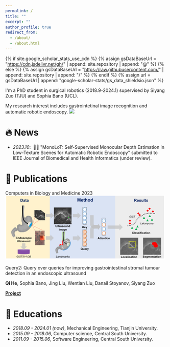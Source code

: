 ```yaml
---
permalink: /
title: ""
excerpt: ""
author_profile: true
redirect_from: 
  - /about/
  - /about.html
---
```


{% if site.google_scholar_stats_use_cdn %}
{% assign gsDataBaseUrl = "https://cdn.jsdelivr.net/gh/" | append: site.repository | append: "@" %}
{% else %}
{% assign gsDataBaseUrl = "https://raw.githubusercontent.com/" | append: site.repository | append: "/" %}
{% endif %}
{% assign url = gsDataBaseUrl | append: "google-scholar-stats/gs_data_shieldsio.json" %}

<span class='anchor' id='about-me'></span>

I'm a PhD student in surgical robotics (2018.9-2024.1) supervised by Siyang Zuo (TJU) and Sophia Bano (UCL).

My research interest includes gastrointetinal image recognition and automatic robotic endoscopy. <a href='https://scholar.google.com/citations?user=L_fC-TMAAAAJ'><img src="https://img.shields.io/endpoint?url={{ url | url_encode }}&logo=Google%20Scholar&labelColor=f6f6f6&color=9cf&style=flat&label=citations"></a>


# 🔥 News
- *2023.10*: &nbsp;🎉🎉 "MonoLoT: Self-Supervised Monocular Depth Estimation in Low-Texture Scenes for Automatic Robotic Endoscopy" submitted to IEEE Journal of Biomedical and Health Informatics (under review). 

# 📝 Publications 

<div class='paper-box'><div class='paper-box-image'><div><div class="badge">Computers in Biology and Medicine 2023</div><img src='images/cibm_2023.jpg' alt="query2_cibm2023" width="500px"></div></div>
<div class='paper-box-text' markdown="1">

Query2: Query over queries for improving gastrointestinal stromal tumour detection in an endoscopic ultrasound

**Qi He**, Sophia Bano, Jing Liu, Wentian Liu, Danail Stoyanov, Siyang Zuo

[**Project**](https://github.com/howardchina/query2) <strong><span class='show_paper_citations' data='DhtAFkwAAAAJ:ALROH1vI_8AC'></span></strong>

</div>
</div>


# 📖 Educations
- *2018.09 - 2024.01 (now)*, Mechanical Engineering, Tianjin University. 
- *2015.09 - 2018.06*, Computer science, Central South University.
- *2011.09 - 2015.06*, Software Engineering, Central South University. 
